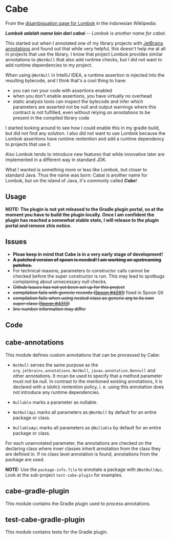 Cabe
====

From the [disambiguation page for Lombok](https://id.wikipedia.org/wiki/Lombok_(disambiguasi)) in the indonesian Wiklipedia:

___Lombok adalah nama lain dari cabai___ -- _Lombok is another name for cabai_.

This started out when I annotated one of my library projects with [JetBrains annotations](https://github.com/JetBrains/java-annotations) and found out that while very helpful, this doesn't help me at all in projects that use the library. I know that project Lombok provides similar annotations to `@NotNull` that also add runtime checks, but I did not want to add runtime dependencies to my project.

When using `@NotNull` in IntelliJ IDEA, a runtime assertion is injected into the resulting bytecode, and I think that's a cool thing to have:

 - you can run your code with assertions enabled
 - when you don't enable assertions, you have virtually no overhead
 - static analysis tools can inspect the bytecode and infer which parameters are asserted not be null and output warnings where this contract is not fulfilled, even without relying on annotations to be present in the compiled library code 

I started looking around to see how I could enable this in my gradle build, but did not find any solution. I also did not want to use Lombok because the Lombok assertions have runtime rentention and add a runtime dependency to projects that use it. 

Also Lombok tends to introduce new features that while innovative later are implemented in a different way in standard JDK.

What I wanted is something more or less like Lombok, but closer to standard Java. Thus the name was born: Cabai is another name for Lombok, but on the island of Java, it's commonly called ***Cabe***!

Usage
-----

**NOTE: The plugin is not yet released to the Gradle plugin portal, so at the moment you have to build the plugin locally. Once I am confident the plugin has reached a somewhat stable state, I will release to the plugin portal and remove zhis notice.**

Issues
------

- **Pleae keep in mind that Cabe is in a very early stage of development!**
- ~~**A patched version of spoon is needed! I am working on upstreaming patches.**~~
- For technical reasons, parameters to constructor calls cannot be checked before the super constructor is run. This may lead to spotbugs complaining about unnecessary null checks.
- ~~Github Issues has not yet been set up for this project~~
- ~~compilation fails with generic records ([Spoon #4281](https://github.com/INRIA/spoon/issues/4281))~~ fixed in Spoon Git
- ~~compilation fails when using nested class as generic arg to its own super class ([Spoon #4313](https://github.com/INRIA/spoon/issues/4313))~~
- ~~line number information may differ~~

Code
----

## cabe-annotations

This module defines custom annotations that can be processed by Cabe:

- `NotNull` serves the same purpose as the `org.jetbrains.annotations.NotNull`, `javax.annotation.Nonnull` and other annotations. It mcan be used to specify that a method parameter must not be null. In contrast to the mentioned existing annotations, it is declared with a `SOURCE` rentention policy, i. e. using this annotation does not introduce any runtime dependencies.

- `Nullable` marks a parameter as nullable.

- `NotNullApi` marks all parameters as `@NotNull` by default for an entire package or class.

- `NullableApi` marks all parameters as `@Nullable` by default for an entire package or class.

For each unannotated parameter, the annotations are checked on the declaring class where inner classes inherit annotation from the class they are defined in. If no class lavel annotation is found, annotations from the package are used. 

**NOTE:** Use the `package-info.file` to annotate a package with `@NotNullApi`. Look at the sub-project `test-cabe-plugin` for examples.

## cabe-gradle-plugin

This module contains the Gradle plugin used to process annotations.

## test-cabe-gradle-plugin

This module contains tests for the Gradle plugin.
